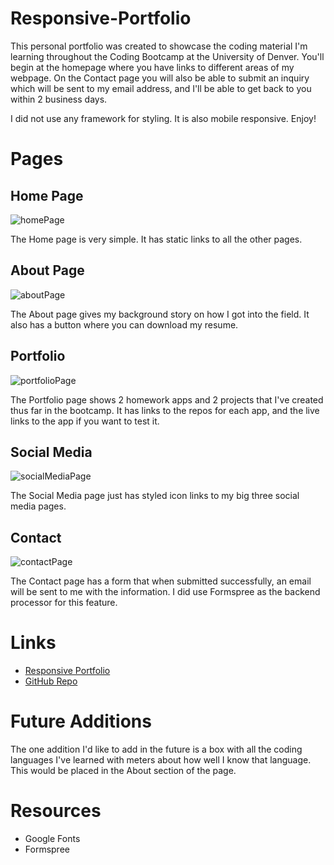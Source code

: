 # Responsive-Portfolio

This personal portfolio was created to showcase the coding material I'm learning throughout the Coding Bootcamp at the University of Denver. You'll begin at the homepage where you have links to different areas of my webpage. On the Contact page you will also be able to submit an inquiry which will be sent to my email address, and I'll be able to get back to you within 2 business days. 

I did not use any framework for styling. It is also mobile responsive. Enjoy!

# Pages 

<h2>Home Page</h2>

![homePage](https://user-images.githubusercontent.com/68487859/105742228-769f8c00-5ef8-11eb-9067-9715caa40b8c.png)

The Home page is very simple. It has static links to all the other pages. 

<h2>About Page</h2>

![aboutPage](https://user-images.githubusercontent.com/68487859/105742245-7b644000-5ef8-11eb-87ef-f0da8b605798.png)

The About page gives my background story on how I got into the field. It also has a button where you can download my resume.

<h2>Portfolio</h2> 

![portfolioPage](https://user-images.githubusercontent.com/68487859/105742242-7acba980-5ef8-11eb-9e3d-052a5b45cda0.png)

The Portfolio page shows 2 homework apps and 2 projects that I've created thus far in the bootcamp. It has links to the repos for each app, and the live links to the app if you want to test it. 

<h2>Social Media</h2>

![socialMediaPage](https://user-images.githubusercontent.com/68487859/105742244-7b644000-5ef8-11eb-8691-42b0d8a3694a.png)

The Social Media page just has styled icon links to my big three social media pages. 

<h2>Contact</h2>

![contactPage](https://user-images.githubusercontent.com/68487859/105742248-7bfcd680-5ef8-11eb-86ad-4adc98d01242.png)

The Contact page has a form that when submitted successfully, an email will be sent to me with the information. I did use Formspree as the backend processor for this feature. 




# Links

<ul>
  <li><a href="https://lhafoka13.github.io/Responsive-Portfolio/">Responsive Portfolio</a></li>
  <li><a href="https://github.com/LHafoka13/Responsive-Portfolio">GitHub Repo</a></li>
</ul>

# Future Additions

The one addition I'd like to add in the future is a box with all the coding languages I've learned with meters about how well I know that language. This would be placed in the About section of the page. 


# Resources

<ul>
  <li>Google Fonts</li>
  <li>Formspree</li>
</ul>

